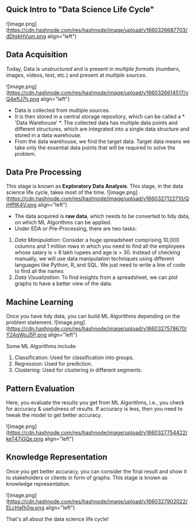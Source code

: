 ## Quick Intro to "Data Science Life Cycle"



![image.png](https://cdn.hashnode.com/res/hashnode/image/upload/v1660326687703/dDtgkHVum.png align="left")

## Data Acquisition
Today, Data is *unstructured* and is present in *multiple formats* (numbers, images, videos, text, etc.) and present at *multiple sources*.

![image.png](https://cdn.hashnode.com/res/hashnode/image/upload/v1660326614517/vQ4efIJ7h.png align="left")

- Data is collected from multiple sources. 
- It is then stored in a central storage repository, which can be called a * 'Data Warehouse' *. The collected data has multiple data points and different structures, which are integrated into a single data structure and stored in a data warehouse.
- From the data warehouse, we find the target data. Target data means we take only the essential data points that will be required to solve the problem. 

## Data Pre Processing
This stage is known as **Exploratory Data Analysis**. This stage, in the data science life cycle, takes most of the time.
![image.png](https://cdn.hashnode.com/res/hashnode/image/upload/v1660327122710/QjHffIK4V.png align="left")

- The data acquired is **raw data**, which needs to be converted to tidy data, on which ML Algorithms can be applied.
- Under EDA or Pre-Processing, there are two tasks:
1. *Data Manipulation*: Consider a huge spreadsheet comprising 10,000 columns and 1 million rows in which you need to find all the employees whose salary is > 8 lakh rupees and age is > 30. Instead of checking manually, we will use data manipulation techniques using different languages like Python, R, and SQL. We just need to write a line of code to find all the names
2. *Data Visualization*: To find insights from a spreadsheet, we can plot graphs to have a better view of the data.


## Machine Learning
Once you have tidy data, you can build ML Algorithms depending on the problem statement.
![image.png](https://cdn.hashnode.com/res/hashnode/image/upload/v1660327578670/Y24gWoJ5P.png align="left")

Some ML Algorithms include:
1. Classification: Used for classification into groups.
2. Regression: Used for prediction.
3. Clustering: Used for clustering in different segments.

## Pattern Evaluation
Here, you evaluate the results you get from ML Algorithms, i.e., you check for accuracy & usefulness of results. If accuracy is less, then you need to tweak the model to get better accuracy.

![image.png](https://cdn.hashnode.com/res/hashnode/image/upload/v1660327754422/keT47jGQe.png align="left")

## Knowledge Representation
Once you get better accuracy, you can consider the final result and show it to stakeholders or clients in form of graphs. This stage is known as knowledge representation.

![image.png](https://cdn.hashnode.com/res/hashnode/image/upload/v1660327902022/ELcHafh0w.png align="left")

That's all about the data science life cycle!
